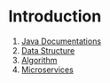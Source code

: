 # Introduction

1. [Java Documentations](content/java/README.md)
2. [Data Structure](content/data_structure/README.md)
3. [Algorithm](/content/algorithm/README.md)
4. [Microservices](content/microservices/README.md)


